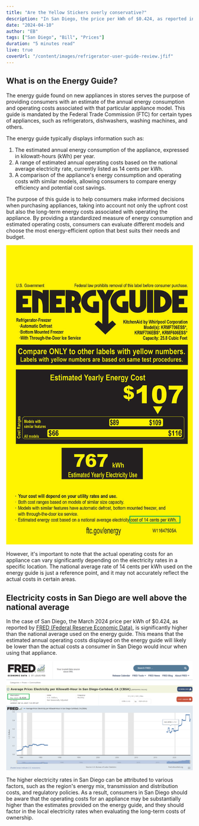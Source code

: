 ```yaml
---
title: "Are the Yellow Stickers overly conservative?"
description: "In San Diego, the price per kWh of $0.424, as reported in March 2024 by FRED (Federal Reserve Economic Data) is significantly higher than the national average of $0.14/kWh used on the energy guide."
date: "2024-04-10"
author: "EB"
tags: ["San Diego", "Bill", "Prices"]
duration: "5 minutes read"
live: true
coverUrl: "/content/images/refrigerator-user-guide-review.jfif"
---
```


## What is on the Energy Guide?

The energy guide found on new appliances in stores serves the purpose of providing consumers with an estimate of the annual energy consumption and operating costs associated with that particular appliance model. This guide is mandated by the Federal Trade Commission (FTC) for certain types of appliances, such as refrigerators, dishwashers, washing machines, and others.

The energy guide typically displays information such as:

1. The estimated annual energy consumption of the appliance, expressed in kilowatt-hours (kWh) per year.
2. A range of estimated annual operating costs based on the national average electricity rate, currently listed as 14 cents per kWh.
3. A comparison of the appliance's energy consumption and operating costs with similar models, allowing consumers to compare energy efficiency and potential cost savings.

The purpose of this guide is to help consumers make informed decisions when purchasing appliances, taking into account not only the upfront cost but also the long-term energy costs associated with operating the appliance. By providing a standardized measure of energy consumption and estimated operating costs, consumers can evaluate different models and choose the most energy-efficient option that best suits their needs and budget.

![Energy Guide 14 cents per kWh](/content/images/energy-guide-14-cents.png)

However, it's important to note that the actual operating costs for an appliance can vary significantly depending on the electricity rates in a specific location. The national average rate of 14 cents per kWh used on the energy guide is just a reference point, and it may not accurately reflect the actual costs in certain areas.

## Electricity costs in San Diego are well above the national average

In the case of San Diego, the March 2024 price per kWh of $0.424, as reported by [FRED (Federal Reserve Economic Data)](https://fred.stlouisfed.org/series/APUS49E72610), is significantly higher than the national average used on the energy guide. This means that the estimated annual operating costs displayed on the energy guide will likely be lower than the actual costs a consumer in San Diego would incur when using that appliance.

![FRED Data Electricity prices in San Diego at $0.424](/content/images/fred-sd-0424.png)

The higher electricity rates in San Diego can be attributed to various factors, such as the region's energy mix, transmission and distribution costs, and regulatory policies. As a result, consumers in San Diego should be aware that the operating costs for an appliance may be substantially higher than the estimates provided on the energy guide, and they should factor in the local electricity rates when evaluating the long-term costs of ownership. 
